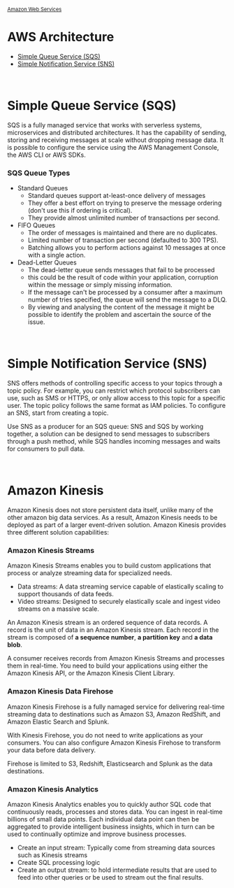 <sub>[Amazon Web Services](../pages/aws.md)</sub>

# AWS Architecture

- [Simple Queue Service (SQS)](#simple-queue-service-sqs)
- [Simple Notification Service (SNS)](#simple-notification-service-sns)

<br />

# Simple Queue Service (SQS)

SQS is a fully managed service that works with serverless systems, microservices and distributed architectures. It has the capability of sending, storing and receiving messages at scale without dropping message data. It is possible to configure the service using the AWS Management Console, the AWS CLI or AWS SDKs.

### SQS Queue Types
- Standard Queues
  - Standard queues support at-least-once delivery of messages
  - They offer a best effort on trying to preserve the message ordering (don't use this if ordering is critical).
  - They provide almost unlimited number of transactions per second.
- FIFO Queues
  - The order of messages is maintained and there are no duplicates.
  - Limited number of transaction per second (defaulted to 300 TPS).
  - Batching allows you to perform actions against 10 messages at once with a single action.
- Dead-Letter Queues
  - The dead-letter queue sends messages that fail to be processed
  - this could be the result of code within your application, corruption within the message or simply missing information.
  - If the message can't be processed by a consumer after a maximum number of tries specified, the queue will send the message to a DLQ.
  - By viewing and analysing the content of the message it might be possible to identify the problem and ascertain the source of the issue. 

<br />

# Simple Notification Service (SNS)

SNS offers methods of controlling specific access to your topics through a topic policy. For example, you can restrict which protocol subscribers can use, such as SMS or HTTPS, or only allow access to this topic for a specific user. The topic policy follows the same format as IAM policies. To configure an SNS, start from creating a topic.

Use SNS as a producer for an SQS queue: SNS and SQS by working together, a solution can be designed to send messages to subscribers through a push method, while SQS handles incoming messages and waits for consumers to pull data.

<br />

# Amazon Kinesis

Amazon Kinesis does not store persistent data itself, unlike many of the other amazon big data services. As a result, Amazon Kinesis needs to be deployed as part of a larger event-driven solution. Amazon Kinesis provides three different solution capabilities:

### Amazon Kinesis Streams

Amazon Kinesis Streams enables you to build custom applications that process or analyze streaming data for specialized needs.

- Data streams: A data streaming service capable of elastically scaling to support thousands of data feeds.
- Video streams: Designed to securely elastically scale and ingest video streams on a massive scale.

An Amazon Kinesis stream is an ordered sequence of data records. A record is the unit of data in an Amazon Kinesis stream. Each record in the stream is composed of **a sequence number**, **a partition key** and **a data blob**.

A consumer receives records from Amazon Kinesis Streams and processes them in real-time. You need to build your applications using either the Amazon Kinesis API, or the Amazon Kinesis Client Library.

### Amazon Kinesis Data Firehose

Amazon Kinesis Firehose is a fully namaged service for delivering real-time streaming data to destinations such as Amazon S3, Amazon RedShift, and Amazon Elastic Search and Splunk.

With Kinesis Firehose, you do not need to write applications as your consumers. You can also configure Amazon Kinesis Firehose to transform your data before data delivery.

Firehose is limited to S3, Redshift, Elasticsearch and Splunk as the data destinations.

### Amazon Kinesis Analytics

Amazon Kinesis Analytics enables you to quickly author SQL code that continuously reads, processes and stores data. You can ingest in real-time billions of small data points. Each individual data point can then be aggregated to provide intelligent business insights, which in turn can be used to continually optimize and improve business processes.

- Create an input stream: Typically come from streaming data sources such as Kinesis streams
- Create SQL processing logic
- Create an output stream: to hold intermediate results that are used to feed into other queries or be used to stream out the final results.


